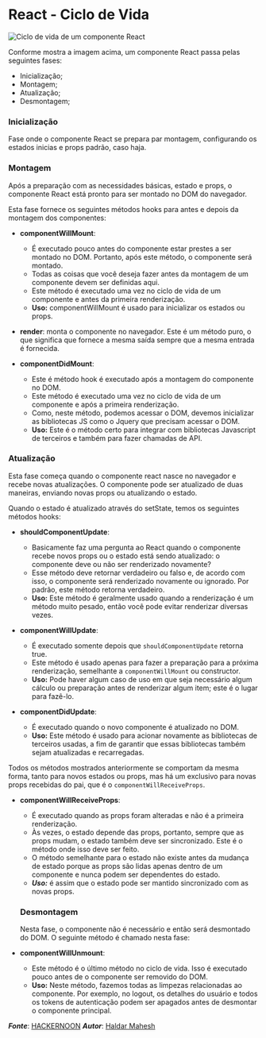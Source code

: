 # React - Ciclo de Vida

![Ciclo de vida de um componente React](https://hackernoon.com/hn-images/1*sn-ftowp0_VVRbeUAFECMA.png)

Conforme mostra a imagem acima, um componente React passa pelas seguintes fases:
 - Inicialização;
 - Montagem;
 - Atualização;
 - Desmontagem;
 
 ### Inicialização
Fase onde o componente React se prepara par montagem, configurando os estados inicias e props padrão, caso haja.

### Montagem
Após a preparação com as necessidades básicas, estado e props, o componente React está pronto para ser montado no DOM do navegador.

 Esta fase fornece os seguintes métodos hooks para antes e depois da montagem dos componentes:
 - **componentWillMount**: 
	 - É executado pouco antes do componente estar prestes a ser montado no DOM. Portanto, após este método, o componente será montado.  
	 - Todas as coisas que você deseja fazer antes da montagem de um componente devem ser definidas aqui.
	 - Este método é executado uma vez no ciclo de vida de um componente e antes da primeira renderização.
	 - **Uso:** componentWillMount é usado para inicializar os estados ou props.
	 
 - **render**: monta o componente no navegador. Este é um método puro, o que significa que fornece a mesma saída sempre que a mesma entrada é fornecida.
 
 - **componentDidMount**:
	 -  Este é método hook é executado após a montagem do componente no DOM.  
    -  Este método é executado uma vez no ciclo de vida de um componente e após a primeira renderização.  
    - Como, neste método, podemos acessar o DOM, devemos inicializar as bibliotecas JS como o Jquery que precisam acessar o DOM.  
     - **Uso:** Este é o método certo para integrar com bibliotecas Javascript de terceiros e também para fazer chamadas de API.
 
### Atualização
Esta fase começa quando o componente react nasce no navegador e recebe novas atualizações. O componente pode ser atualizado de duas maneiras, enviando novas props ou atualizando o estado.  

Quando o estado é atualizado através do setState, temos os seguintes métodos hooks:

 - **shouldComponentUpdate**: 
	 - Basicamente faz uma pergunta ao React quando o componente recebe novos props ou o estado está sendo atualizado: o componente deve ou não ser renderizado novamente?
	 - Esse método deve retornar verdadeiro ou falso e, de acordo com isso, o componente será renderizado novamente ou ignorado. Por padrão, este método retorna verdadeiro.
	 - **Uso:** Este método é geralmente usado quando a renderização é um método muito pesado, então você pode evitar renderizar diversas vezes.
 - **componentWillUpdate**: 
	 - É executado somente depois que `shouldComponentUpdate` retorna true.
	 -  Este método é usado apenas para fazer a preparação para a próxima renderização, semelhante a `componentWillMount` ou constructor.  
	- **Uso:** Pode haver algum caso de uso em que seja necessário algum cálculo ou preparação antes de renderizar algum item; este é o lugar para fazê-lo.
	
- **componentDidUpdate**:
	-  É executado quando o novo componente é atualizado no DOM.
	-  **Uso:** Este método é usado para acionar novamente as bibliotecas de terceiros usadas, a fim de garantir que essas bibliotecas também sejam atualizadas e recarregadas.

Todos os métodos mostrados anteriormente se comportam da mesma forma, tanto para novos estados ou props, mas há um exclusivo para novas props recebidas do pai, que é o `componentWillReceiveProps`.

 - **componentWillReceiveProps**:
	 - É executado quando as props foram alteradas e não é a primeira renderização.
	 -  Às vezes, o estado depende das props, portanto, sempre que as props mudam, o estado também deve ser sincronizado. Este é o método onde isso deve ser feito.  
	 -  O método semelhante para o estado não existe antes da mudança de estado porque as props são lidas apenas dentro de um componente e nunca podem ser dependentes do estado.  
	 - **_Uso:_** é assim que o estado pode ser mantido sincronizado com as novas props.
	
	### Desmontagem
	Nesta fase, o componente não é necessário e então será desmontado do DOM. O seguinte método é chamado nesta fase:
 - **componentWillUnmount**:
	  - Este método é o último método no ciclo de vida. Isso é executado pouco antes de o componente ser removido do DOM. 
	 - **Uso:** Neste método, fazemos todas as limpezas relacionadas ao componente. Por exemplo, no logout, os detalhes do usuário e todos os tokens de autenticação podem ser apagados antes de desmontar o componente principal.
	 
**_Fonte_**: [HACKERNOON](https://hackernoon.com/reactjs-component-lifecycle-methods-a-deep-dive-38275d9d13c0)
**_Autor_**: [Haldar Mahesh](https://hackernoon.com/u/haldar.mahesh)